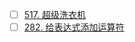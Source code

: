 - [ ] [517. 超级洗衣机](https://leetcode-cn.com/problems/super-washing-machines/)
- [ ] [282. 给表达式添加运算符](https://leetcode-cn.com/problems/expression-add-operators/)
